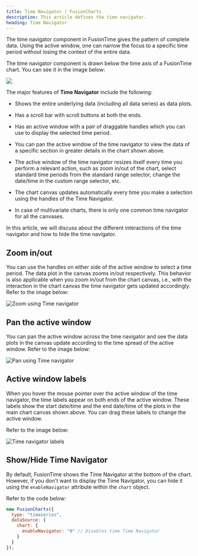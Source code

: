 ```yaml
---
title: Time Navigator | FusionCharts
description: This article defines the time navigator.
heading: Time Navigator
---
```


The time navigator component in FusionTime gives the pattern of complete data. Using the active window, one can narrow the focus to a specific time period without losing the context of the entire data.

The time navigator component is drawn below the time axis of a FusionTime chart. You can see it in the image below:

<img src="{% site.BASE_URL %}/images/fusiontime-component-time-navigator.png">

The major features of **Time Navigator** include the following:

- Shows the entire underlying data (including all data series) as data plots.

- Has a scroll bar with scroll buttons at both the ends.

- Has an active window with a pair of draggable handles which you can use to display the selected time period.

- You can pan the active window of the time navigator to view the data of a specific section in greater details in the chart shown above.

- The active window of the time navigator resizes itself every time you perform a relevant action, such as zoom in/out of the chart, select standard time periods from the standard range selector, change the date/time in the custom range selector, etc.

- The chart canvas updates automatically every time you make a selection using the handles of the Time Navigator.

- In case of multivariate charts, there is only one common time navigator for all the canvases.

In this article, we will discuss about the different interactions of the time navigator and how to hide the time navigator.

## Zoom in/out

You can use the handles on either side of the active window to select a time period. The data plot in the canvas zooms in/out respectively. This behavior is also applicable when you zoom in/out from the chart canvas, i.e., with the interaction in the chart canvas the time navigator gets updated accordingly. Refer to the image below:

![Zoom using Time navigator](/gif/fusiontime-nav-zoom.gif)

## Pan the active window

You can pan the active window across the time navigator and see the data plots in the canvas update according to the time spread of the active window. Refer to the image below:

![Pan using Time navigator](/gif/fusiontime-nav-pan.gif)

## Active window labels

When you hover the mouse pointer over the active window of the time navigator, the time labels appear on both ends of the active window. These labels show the start date/time and the end date/time of the plots in the main chart canvas shown above. You can drag these labels to change the active window.

Refer to the image below:

![Time navigator labels](/gif/fusiontime-nav-labels.gif)

## Show/Hide Time Navigator

By default, FusionTime shows the Time Navigator at the bottom of the chart. However, if you don't want to display the Time Navigator, you can hide it using the `enableNavigator` attribute within the `chart` object.

Refer to the code below:

```javascript
new FusionCharts({
  type: "timeseries",
  dataSource: {
    chart: {
      enableNavigator: "0" // Disables time Time Navigator
    }
  }
});
```
